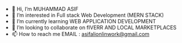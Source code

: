- 👋 Hi, I’m MUHAMMAD ASIF
- 👀 I’m interested in Full stack  Web Development (MERN STACK)
- 🌱 I’m currently learning WEB APPLICATION DEVELOPMENT
- 💞️ I’m looking to collaborate on fIVERR AND LOCAL MARKETPLACES
- 📫 How to reach me EMAIL : asifalionlinwork@gmail.com

<!---
MUHAMMADASIF123/MUHAMMADASIF123 is a ✨ special ✨ repository because its `README.md` (this file) appears on your GitHub profile.
You can click the Preview link to take a look at your changes.
--->

